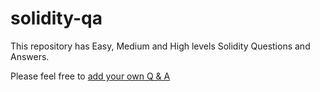 # solidity-qa

This repository has Easy, Medium and High levels Solidity Questions and Answers.

Please feel free to [add your own Q & A](./Solidity-QA.md)

